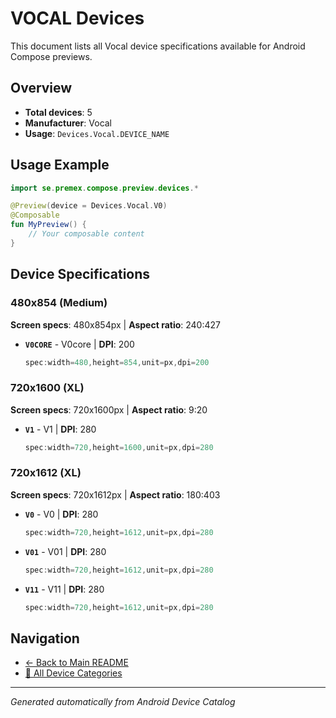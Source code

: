 # VOCAL Devices

This document lists all Vocal device specifications available for Android Compose previews.

## Overview

- **Total devices**: 5
- **Manufacturer**: Vocal
- **Usage**: `Devices.Vocal.DEVICE_NAME`

## Usage Example

```kotlin
import se.premex.compose.preview.devices.*

@Preview(device = Devices.Vocal.V0)
@Composable
fun MyPreview() {
    // Your composable content
}
```

## Device Specifications

### 480x854 (Medium)

**Screen specs**: 480x854px | **Aspect ratio**: 240:427

- **`V0CORE`** - V0core | **DPI**: 200
  ```kotlin
  spec:width=480,height=854,unit=px,dpi=200
  ```

### 720x1600 (XL)

**Screen specs**: 720x1600px | **Aspect ratio**: 9:20

- **`V1`** - V1 | **DPI**: 280
  ```kotlin
  spec:width=720,height=1600,unit=px,dpi=280
  ```

### 720x1612 (XL)

**Screen specs**: 720x1612px | **Aspect ratio**: 180:403

- **`V0`** - V0 | **DPI**: 280
  ```kotlin
  spec:width=720,height=1612,unit=px,dpi=280
  ```

- **`V01`** - V01 | **DPI**: 280
  ```kotlin
  spec:width=720,height=1612,unit=px,dpi=280
  ```

- **`V11`** - V11 | **DPI**: 280
  ```kotlin
  spec:width=720,height=1612,unit=px,dpi=280
  ```

## Navigation

- [← Back to Main README](../../README.md)
- [📱 All Device Categories](../README.md)

---
*Generated automatically from Android Device Catalog*
